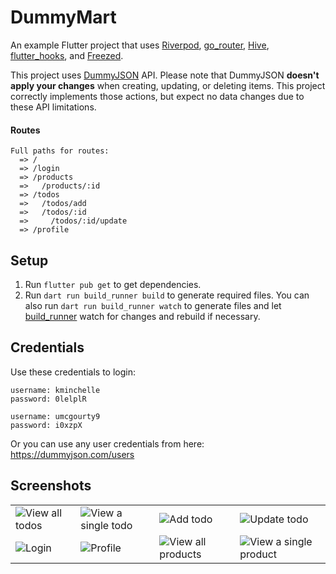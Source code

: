 # DummyMart

An example Flutter project that uses [Riverpod], [go_router], [Hive], [flutter_hooks], and [Freezed].

This project uses [DummyJSON] API. Please note that DummyJSON **doesn't apply your changes** when creating, updating, or deleting items. This project correctly implements those actions, but expect no data changes due to these API limitations.

#### Routes
```
Full paths for routes:
  => /
  => /login
  => /products
  =>   /products/:id
  => /todos
  =>   /todos/add
  =>   /todos/:id
  =>     /todos/:id/update
  => /profile
```

## Setup
1. Run `flutter pub get` to get dependencies.
2. Run `dart run build_runner build` to generate required files. You can also run `dart run build_runner watch` to generate files and let [build_runner] watch for changes and rebuild if necessary.

## Credentials
Use these credentials to login:

```
username: kminchelle
password: 0lelplR
```
```
username: umcgourty9
password: i0xzpX
```

Or you can use any user credentials from here: https://dummyjson.com/users

## Screenshots
|||||
|----|----|----|----|
| ![View all todos] | ![View a single todo] | ![Add todo] | ![Update todo] |
| ![Login] | ![Profile] | ![View all products] | ![View a single product] |


  [riverpod]: https://pub.dev/packages/riverpod
  [flutter_hooks]: https://pub.dev/packages/flutter_hooks
  [freezed]: https://pub.dev/packages/freezed
  [hive]: https://pub.dev/packages/hive
  [go_router]: https://pub.dev/packages/go_router
  [build_runner]: https://pub.dev/packages/build_runner
  [DummyJSON]: https://dummyjson.com/

  [View all todos]: https://github.com/dhafinrayhan/dummymart/assets/49405411/02fb9cc4-4252-4acc-ae59-84d1500a7de5
  [View a single todo]: https://github.com/dhafinrayhan/dummymart/assets/49405411/b5203d1c-8030-42bf-b8c4-cc2ff90c6bdb
  [Add todo]: https://github.com/dhafinrayhan/dummymart/assets/49405411/7a901a1b-df57-4ad8-8c70-93838a9b162d
  [Update todo]: https://github.com/dhafinrayhan/dummymart/assets/49405411/7696ab81-7c58-4833-9607-277725219dc2

  [Login]: https://github.com/dhafinrayhan/dummymart/assets/49405411/15c235f4-0e2d-4a4c-9060-7569c7f953e7
  [Profile]: https://github.com/dhafinrayhan/dummymart/assets/49405411/4ddaaa6e-ca48-4674-a49a-8fd7be0d2859
  [View all products]: https://github.com/dhafinrayhan/dummymart/assets/49405411/253f5167-cf83-4414-b6b5-cecb2cba6403
  [View a single product]: https://github.com/dhafinrayhan/dummymart/assets/49405411/a05010b9-db74-47f0-8ae1-bcfca54a5d15
